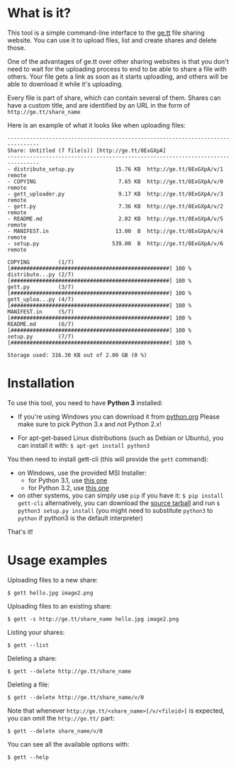 # What is it?

This tool is a simple command-line interface to the [ge.tt](http://ge.tt/)
file sharing website.
You can use it to upload files, list and create shares and delete those.

One of the advantages of ge.tt over other sharing websites is that you don't
need to wait for the uploading process to end to be able to share a file
with others. Your file gets a link as soon as it starts uploading, and others
will be able to download it while it's uploading.

Every file is part of share, which can contain several of them.
Shares can have a custom title, and are identified by an URL in the form of
`http://ge.tt/share_name`

Here is an example of what it looks like when uploading files:

    --------------------------------------------------------------------------------
    Share: Untitled (7 file(s)) [http://ge.tt/8ExGXpA]
    --------------------------------------------------------------------------------
    - distribute_setup.py             15.76 KB  http://ge.tt/8ExGXpA/v/1  remote
    - COPYING                          7.65 KB  http://ge.tt/8ExGXpA/v/0  remote
    - gett_uploader.py                 9.17 KB  http://ge.tt/8ExGXpA/v/3  remote
    - gett.py                          7.36 KB  http://ge.tt/8ExGXpA/v/2  remote
    - README.md                        2.02 KB  http://ge.tt/8ExGXpA/v/5  remote
    - MANIFEST.in                     13.00  B  http://ge.tt/8ExGXpA/v/4  remote
    - setup.py                       539.00  B  http://ge.tt/8ExGXpA/v/6  remote

    COPYING         (1/7) [##################################################] 100 %
    distribute...py (2/7) [##################################################] 100 %
    gett.py         (3/7) [##################################################] 100 %
    gett_uploa...py (4/7) [##################################################] 100 %
    MANIFEST.in     (5/7) [##################################################] 100 %
    README.md       (6/7) [##################################################] 100 %
    setup.py        (7/7) [##################################################] 100 %

    Storage used: 316.30 KB out of 2.00 GB (0 %)

# Installation

To use this tool, you need to have __Python 3__ installed:

- If you're using Windows you can download it from
  [python.org](http://python.org/download/)
  Please make sure to pick Python 3.x and not Python 2.x!

- For apt-get-based Linux distributions (such as Debian or Ubuntu),
  you can install it with:
  `$ apt-get install python3`

You then need to install gett-cli (this will provide the `gett` command):

- on Windows, use the provided MSI Installer:
    - for Python 3.1, use [this one](https://bitbucket.org/mickael9/gett-cli/downloads/gett-cli-0.2.2.win32-py3.1.msi)
    - for Python 3.2, use [this one](https://bitbucket.org/mickael9/gett-cli/downloads/gett-cli-0.2.2.win32-py3.2.msi)
- on other systems, you can simply use `pip` if you have it:
  `$ pip install gett-cli`
  alternatively, you can download the [source tarball](https://bitbucket.org/mickael9/gett-cli/get/v0.2.2.tar.bz2)
  and run
  `$ python3 setup.py install` (you might need to substitute `python3` to `python`
   if python3 is the default interpreter)

That's it!

# Usage examples

Uploading files to a new share:

    $ gett hello.jpg image2.png


Uploading files to an existing share:

    $ gett -s http://ge.tt/share_name hello.jpg image2.png


Listing your shares:

    $ gett --list


Deleting a share:

    $ gett --delete http://ge.tt/share_name


Deleting a file:

    $ gett --delete http://ge.tt/share_name/v/0


Note that whenever `http://ge.tt/<share_name>[/v/<fileid>]` is expected,
you can omit the `http://ge.tt/` part:

    $ gett --delete share_name/v/0


You can see all the available options with:

    $ gett --help
